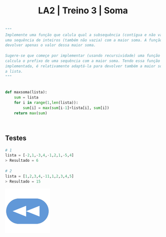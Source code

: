 <h1 style="text-align: center;">LA2 | Treino 3 | Soma</h1>

```Python

"""
Implemente uma função que calula qual a subsequência (contígua e não vazia) de 
uma sequência de inteiros (também não vazia) com a maior soma. A função deve 
devolver apenas o valor dessa maior soma.

Sugere-se que começe por implementar (usando recursividade) uma função que 
calcula o prefixo de uma sequência com a maior soma. Tendo essa função 
implementada, é relativamente adaptá-la para devolver também a maior soma de toda
a lista.
"""


def maxsoma(lista):
    sum = lista
    for i in range(1,len(lista)):
        sum[i] = max(sum[i-1]+lista[i], sum[i])
    return max(sum)

```


<br>


## Testes

```Python
# 1
lista = [-2,1,-3,4,-1,2,1,-5,4]
> Resultado = 6

# 2
lista = [1,2,3,4,-11,1,2,3,4,5]
> Resultado = 15
```

[![retroceder](https://raw.githubusercontent.com/David81820/Recursos-LCC/main/Rewind.png)](https://david81820.github.io/Recursos-LCC/2ano/2sem/LA2/codigo)